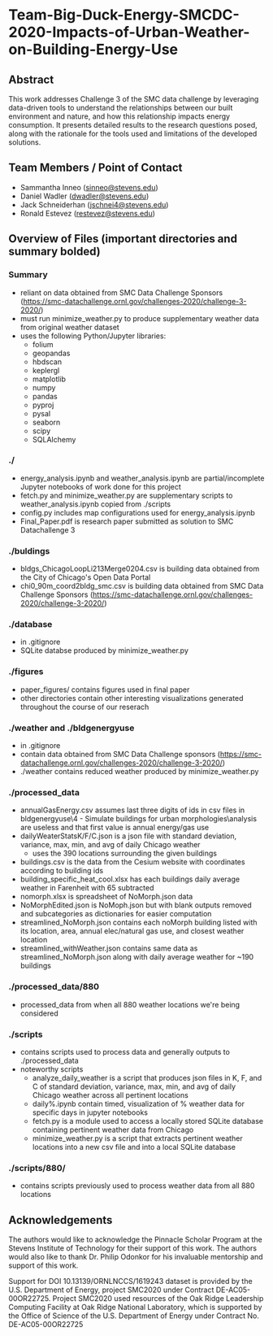 # Team-Big-Duck-Energy-SMCDC-2020-Impacts-of-Urban-Weather-on-Building-Energy-Use

## **Abstract**
This work addresses Challenge 3 of the SMC data challenge by leveraging data-driven tools to understand the relationships between our built environment and nature, and how this relationship impacts energy consumption. It presents detailed results to the research questions posed, along with the rationale for the tools used and limitations of the developed solutions.

## **Team Members / Point of Contact**
  - Sammantha Inneo (sinneo@stevens.edu)
  - Daniel Wadler (dwadler@stevens.edu)
  - Jack Schneiderhan (jschnei4@stevens.edu)
  - Ronald Estevez (restevez@stevens.edu)

## **Overview of Files (important directories and summary bolded)**

### **Summary**
  - reliant on data obtained from SMC Data Challenge Sponsors (https://smc-datachallenge.ornl.gov/challenges-2020/challenge-3-2020/)
  - must run minimize_weather.py to produce supplementary weather data from original weather dataset
  - uses the following Python/Jupyter libraries:
    - folium
    - geopandas
    - hbdscan
    - keplergl
    - matplotlib
    - numpy
    - pandas
    - pyproj
    - pysal
    - seaborn
    - scipy
    - SQLAlchemy

### **./**
  - energy_analysis.ipynb and weather_analysis.ipynb are partial/incomplete Jupyter notebooks of work done for this project
  - fetch.py and minimize_weather.py are supplementary scripts to weather_analysis.ipynb copied from ./scripts
  - config.py includes map configurations used for energy_analysis.ipynb
  - Final_Paper.pdf is research paper submitted as solution to SMC Datachallenge 3

### ./buldings
  - bldgs_ChicagoLoopLi213Merge0204.csv is building data obtained from the City of Chicago's Open Data Portal
  - chi0_90m_coord2bldg_smc.csv is building data obtained from SMC Data Challenge Sponsors (https://smc-datachallenge.ornl.gov/challenges-2020/challenge-3-2020/)

### ./database
  - in .gitignore
  - SQLite databse produced by minimize_weather.py

### **./figures**
  - paper_figures/ contains figures used in final paper
  - other directories contain other interesting visualizations generated throughout the course of our reserach

### ./weather and ./bldgenergyuse
  - in .gitignore
  - contain data obtained from SMC Data Challenge sponsors (https://smc-datachallenge.ornl.gov/challenges-2020/challenge-3-2020/)
  - ./weather contains reduced weather produced by minimize_weather.py

### ./processed_data
  - annualGasEnergy.csv assumes last three digits of ids in csv files in bldgenergyuse\4 - Simulate buildings for urban morphologies\analysis
    are useless and that first value is annual energy/gas use
  - dailyWeaterStatsK/F/C.json is a json file with standard deviation, variance, max, min, and avg of daily Chicago weather
    - uses the 390 locations surrounding the given buildings 
  - buildings.csv is the data from the Cesium website with coordinates according to building ids
  - building_specific_heat_cool.xlsx has each buildings daily average weather in Farenheit with 65 subtracted
  - nomorph.xlsx is spreadsheet of NoMorph.json data
  - NoMorphEdited.json is NoMoph.json but with blank outputs removed and subcategories as dictionaries for easier computation
  - streamlined_NoMorph.json contains each noMorph building listed with its location, area, annual elec/natural gas use, and closest weather location
  - streamlined_withWeather.json contains same data as streamlined_NoMorph.json along with daily average weather for ~190 buildings

### ./processed_data/880
  - processed_data from when all 880 weather locations we're being considered

### ./scripts
  - contains scripts used to process data and generally outputs to ./processed_data
  - noteworthy scripts
    - analyze_daily_weather is a script that produces json files in K, F, and C of standard deviation, variance, max, min, and avg of daily Chicago weather across all pertinent locations
    - daily%.ipynb contain timed, visualization of % weather data for specific days in jupyter notebooks
    - fetch.py is a module used to access a locally stored SQLite database containing pertinent weather data from Chicago
    - minimize_weather.py is a script that extracts pertinent weather locations into a new csv file and into a local SQLite database

### ./scripts/880/
  - contains scripts previously used to process weather data from all 880 locations
  
## **Acknowledgements**
The authors would like to acknowledge the Pinnacle Scholar Program at the Stevens Institute of Technology for their support of this work. The authors would
also like to thank Dr. Philip Odonkor for his invaluable mentorship and support of this work. 

Support for DOI 10.13139/ORNLNCCS/1619243 dataset is provided by the U.S. Department of Energy, project SMC2020 under Contract DE-AC05-00OR22725. Project SMC2020 used resources of the Oak Ridge Leadership Computing Facility at Oak Ridge National Laboratory, which is supported by the Office of Science of the U.S. Department of Energy under Contract No. DE-AC05-00OR22725


 
